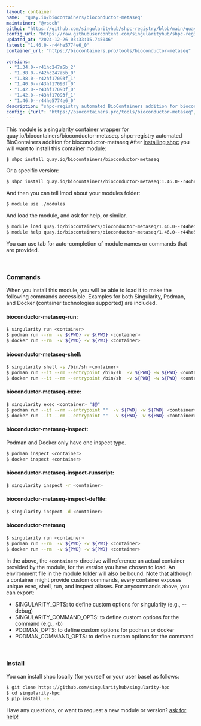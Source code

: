 ```yaml
---
layout: container
name:  "quay.io/biocontainers/bioconductor-metaseq"
maintainer: "@vsoch"
github: "https://github.com/singularityhub/shpc-registry/blob/main/quay.io/biocontainers/bioconductor-metaseq/container.yaml"
config_url: "https://raw.githubusercontent.com/singularityhub/shpc-registry/main/quay.io/biocontainers/bioconductor-metaseq/container.yaml"
updated_at: "2024-12-26 03:33:15.745046"
latest: "1.46.0--r44he5774e6_0"
container_url: "https://biocontainers.pro/tools/bioconductor-metaseq"

versions:
 - "1.34.0--r41hc247a5b_2"
 - "1.38.0--r42hc247a5b_0"
 - "1.38.0--r42hf17093f_1"
 - "1.40.0--r43hf17093f_0"
 - "1.42.0--r43hf17093f_0"
 - "1.42.0--r43hf17093f_1"
 - "1.46.0--r44he5774e6_0"
description: "shpc-registry automated BioContainers addition for bioconductor-metaseq"
config: {"url": "https://biocontainers.pro/tools/bioconductor-metaseq", "maintainer": "@vsoch", "description": "shpc-registry automated BioContainers addition for bioconductor-metaseq", "latest": {"1.46.0--r44he5774e6_0": "sha256:2bcacdabcea0dffdcdfd30962fe0320ffcb9b25abce5ed21369714c5e4690e9d"}, "tags": {"1.34.0--r41hc247a5b_2": "sha256:0d2003b258093e7989c6c350a28a1b500c3129ac1e94d27b1dae5e97f8807af0", "1.38.0--r42hc247a5b_0": "sha256:b98d8b751d98885fee17468dc843ce0f201775ff20ec02242c008c74d040fe63", "1.38.0--r42hf17093f_1": "sha256:f23c154b947ccfa567d6a0d561451f384e146d1579914cd706fadf533f856949", "1.40.0--r43hf17093f_0": "sha256:dcd6b2afd685757d0e17855d824f1a9d21f97e8b0ec54ab89fa81d7c20ee70f8", "1.42.0--r43hf17093f_0": "sha256:69671f714e3668ab7e564db68ba2e19b50f703eeb6d7d7f6a76ed6768a034d45", "1.42.0--r43hf17093f_1": "sha256:254cd7ea959f0f62bef775d95a3901120fe2009fe0d611493606bc2178f1b05b", "1.46.0--r44he5774e6_0": "sha256:2bcacdabcea0dffdcdfd30962fe0320ffcb9b25abce5ed21369714c5e4690e9d"}, "docker": "quay.io/biocontainers/bioconductor-metaseq"}
---
```


This module is a singularity container wrapper for quay.io/biocontainers/bioconductor-metaseq.
shpc-registry automated BioContainers addition for bioconductor-metaseq
After [installing shpc](#install) you will want to install this container module:


```bash
$ shpc install quay.io/biocontainers/bioconductor-metaseq
```

Or a specific version:

```bash
$ shpc install quay.io/biocontainers/bioconductor-metaseq:1.46.0--r44he5774e6_0
```

And then you can tell lmod about your modules folder:

```bash
$ module use ./modules
```

And load the module, and ask for help, or similar.

```bash
$ module load quay.io/biocontainers/bioconductor-metaseq/1.46.0--r44he5774e6_0
$ module help quay.io/biocontainers/bioconductor-metaseq/1.46.0--r44he5774e6_0
```

You can use tab for auto-completion of module names or commands that are provided.

<br>

### Commands

When you install this module, you will be able to load it to make the following commands accessible.
Examples for both Singularity, Podman, and Docker (container technologies supported) are included.

#### bioconductor-metaseq-run:

```bash
$ singularity run <container>
$ podman run --rm  -v ${PWD} -w ${PWD} <container>
$ docker run --rm  -v ${PWD} -w ${PWD} <container>
```

#### bioconductor-metaseq-shell:

```bash
$ singularity shell -s /bin/sh <container>
$ podman run --it --rm --entrypoint /bin/sh  -v ${PWD} -w ${PWD} <container>
$ docker run --it --rm --entrypoint /bin/sh  -v ${PWD} -w ${PWD} <container>
```

#### bioconductor-metaseq-exec:

```bash
$ singularity exec <container> "$@"
$ podman run --it --rm --entrypoint ""  -v ${PWD} -w ${PWD} <container> "$@"
$ docker run --it --rm --entrypoint ""  -v ${PWD} -w ${PWD} <container> "$@"
```

#### bioconductor-metaseq-inspect:

Podman and Docker only have one inspect type.

```bash
$ podman inspect <container>
$ docker inspect <container>
```

#### bioconductor-metaseq-inspect-runscript:

```bash
$ singularity inspect -r <container>
```

#### bioconductor-metaseq-inspect-deffile:

```bash
$ singularity inspect -d <container>
```



#### bioconductor-metaseq

```bash
$ singularity run <container>
$ podman run --rm  -v ${PWD} -w ${PWD} <container>
$ docker run --rm  -v ${PWD} -w ${PWD} <container>
```


In the above, the `<container>` directive will reference an actual container provided
by the module, for the version you have chosen to load. An environment file in the
module folder will also be bound. Note that although a container
might provide custom commands, every container exposes unique exec, shell, run, and
inspect aliases. For anycommands above, you can export:

 - SINGULARITY_OPTS: to define custom options for singularity (e.g., --debug)
 - SINGULARITY_COMMAND_OPTS: to define custom options for the command (e.g., -b)
 - PODMAN_OPTS: to define custom options for podman or docker
 - PODMAN_COMMAND_OPTS: to define custom options for the command

<br>

### Install

You can install shpc locally (for yourself or your user base) as follows:

```bash
$ git clone https://github.com/singularityhub/singularity-hpc
$ cd singularity-hpc
$ pip install -e .
```

Have any questions, or want to request a new module or version? [ask for help!](https://github.com/singularityhub/singularity-hpc/issues)
